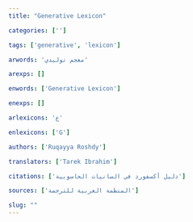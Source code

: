 ```yaml
---
title: "Generative Lexicon"

categories: ['']

tags: ['generative', 'lexicon']

arwords: 'معجم توليدي'

arexps: []

enwords: ['Generative Lexicon']

enexps: []

arlexicons: 'ع'

enlexicons: ['G']

authors: ['Ruqayya Roshdy']

translators: ['Tarek Ibrahim']

citations: ['دليل أكسفورد في السانيات الحاسوبية']

sources: ['المنظمة العربية للترجمة']

slug: ""
---
```

